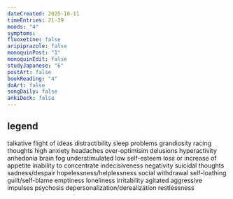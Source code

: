```yaml
---
dateCreated: 2025-10-11
timeEntries: 21-39
moods: "4"
symptoms:
fluoxetine: false
aripiprazole: false
monoquinPost: "1"
monoquinEdit: false
studyJapanese: "6"
postArt: false
bookReading: "4"
doArt: false
songDaily: false
ankiDeck: false
---
```

## legend
talkative
flight of ideas
distractibility
sleep problems
grandiosity
racing thoughts
high anxiety
headaches
over-optimisim
delusions
hyperactivity
anhedonia
brain fog
understimulated
low self-esteem
loss or increase of appetite
inability to concentrate
indecisiveness
negativity
suicidal thoughts
sadness/despair
hopelessness/helplessness
social withdrawal
self-loathing
guilt/self-blame
emptiness
loneliness
irritability
agitated
aggressive impulses
psychosis
depersonalization/derealization
restlessness